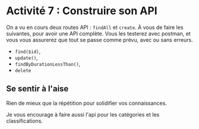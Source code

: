 # Activité 7 : Construire son API

On a vu en cours deux routes API : `findAll` et `create`. À vous de faire les suivantes, pour avoir une API complète. Vous les testerez avec postman, et vous vous assurerez que tout se passe comme prévu, avec ou sans erreurs.

* `find($id)`,
* `update()`,
* `findByDurationLessThan()`,
* `delete`

## Se sentir à l'aise
Rien de mieux que la répétition pour solidifier vos connaissances. 

Je vous encourage à faire aussi l'api pour les catégories et les classifications.